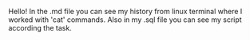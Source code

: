 Hello!
In the .md file you can see my history from linux terminal where I worked with 'cat' commands.
Also in my .sql file you can see my script according the task.
